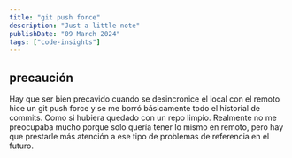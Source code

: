 ```yaml
---
title: "git push force"
description: "Just a little note"
publishDate: "09 March 2024"
tags: ["code-insights"]
---
```


## precaución

Hay que ser bien precavido cuando se desincronice el local con el remoto
hice un git push force y se me borró básicamente todo el historial de commits.
Como si hubiera quedado con un repo limpio.
Realmente no me preocupaba mucho porque solo quería tener lo mismo en remoto,
pero hay que prestarle más atención a ese tipo de problemas de referencia en el futuro.

